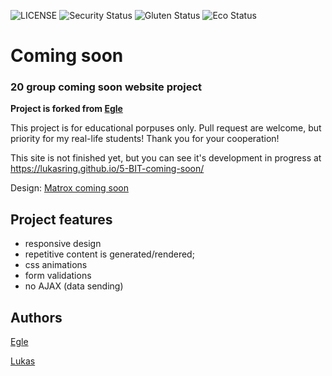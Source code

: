 ![LICENSE](https://img.shields.io/badge/license-MIT-blue.svg?style=flat-square)
![Security Status](https://img.shields.io/security-headers?label=Security&url=https%3A%2F%2Fgithub.com&style=flat-square)
![Gluten Status](https://img.shields.io/badge/Gluten-Free-green.svg)
![Eco Status](https://img.shields.io/badge/ECO-Friendly-green.svg)

# Coming soon

### 20 group coming soon website project

**Project is forked from [Egle](https://github.com/EgleJuske/6-coming-soon)**

This project is for educational porpuses only. Pull request are welcome, but priority for my real-life students! Thank you for your cooperation!

This site is not finished yet, but you can see it's development in progress at https://lukasring.github.io/5-BIT-coming-soon/

Design: [Matrox coming soon](https://cdn.discordapp.com/attachments/648536139677958156/651479019476221953/coming-soon-wide.png)

## Project features

- responsive design
- repetitive content is generated/rendered;
- css animations
- form validations
- no AJAX (data sending)

## Authors

[Egle](https://github.com/EgleJuske/)

[Lukas](https://github.com/Lukasring/)
